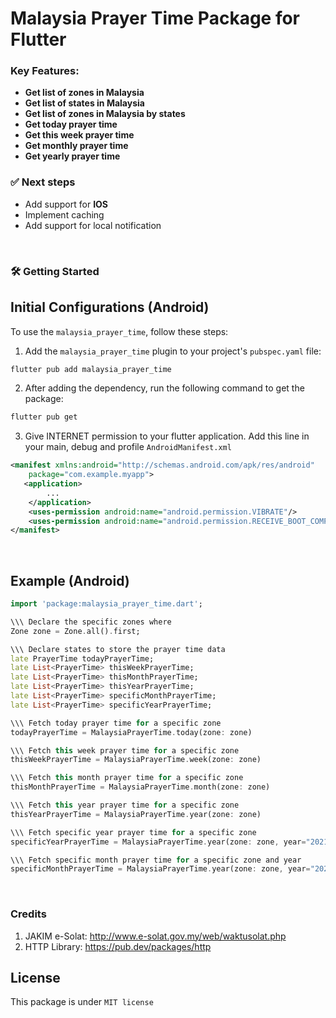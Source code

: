 # Malaysia Prayer Time Package for Flutter

### **Key Features:**
* **Get list of zones in Malaysia**
* **Get list of states in Malaysia**
* **Get list of zones in Malaysia by states**
* **Get today prayer time**
* **Get this week prayer time**
* **Get monthly prayer time**
* **Get yearly prayer time**

### ✅ Next steps
- Add support for **IOS**
- Implement caching 
- Add support for local notification

<br>

### 🛠 Getting Started
## Initial Configurations (Android)

To use the `malaysia_prayer_time`, follow these steps:

1. Add the `malaysia_prayer_time` plugin to your project's `pubspec.yaml` file:

```bash
flutter pub add malaysia_prayer_time
```

2. After adding the dependency, run the following command to get the package:

```bash
flutter pub get
```
3. Give INTERNET permission to your flutter application. Add this line in your main, debug and profile `AndroidManifest.xml`


```xml
<manifest xmlns:android="http://schemas.android.com/apk/res/android"
    package="com.example.myapp">
   <application>
        ...
    </application>
    <uses-permission android:name="android.permission.VIBRATE"/>
    <uses-permission android:name="android.permission.RECEIVE_BOOT_COMPLETED"/>
</manifest>
```

<br>

## Example (Android)
```Dart
import 'package:malaysia_prayer_time.dart';

\\\ Declare the specific zones where
Zone zone = Zone.all().first;

\\\ Declare states to store the prayer time data
late PrayerTime todayPrayerTime;
late List<PrayerTime> thisWeekPrayerTime;
late List<PrayerTime> thisMonthPrayerTime;
late List<PrayerTime> thisYearPrayerTime;
late List<PrayerTime> specificMonthPrayerTime;
late List<PrayerTime> specificYearPrayerTime;

\\\ Fetch today prayer time for a specific zone
todayPrayerTime = MalaysiaPrayerTime.today(zone: zone)

\\\ Fetch this week prayer time for a specific zone
thisWeekPrayerTime = MalaysiaPrayerTime.week(zone: zone)

\\\ Fetch this month prayer time for a specific zone
thisMonthPrayerTime = MalaysiaPrayerTime.month(zone: zone)

\\\ Fetch this year prayer time for a specific zone
thisYearPrayerTime = MalaysiaPrayerTime.year(zone: zone)

\\\ Fetch specific year prayer time for a specific zone
specificYearPrayerTime = MalaysiaPrayerTime.year(zone: zone, year="2021")

\\\ Fetch specific month prayer time for a specific zone and year
specificMonthPrayerTime = MalaysiaPrayerTime.year(zone: zone, year="2021", month="2")

```
<br>

### Credits
1. JAKIM e-Solat: http://www.e-solat.gov.my/web/waktusolat.php
2. HTTP Library: https://pub.dev/packages/http

## License
This package is under ```MIT license```